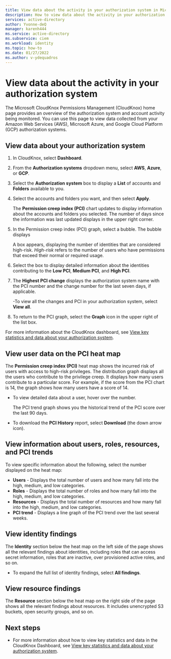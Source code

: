 ```yaml
---
title: View data about the activity in your authorization system in Microsoft CloudKnox Permissions Management
description: How to view data about the activity in your authorization system in the CloudKnox Dashboard in Microsoft CloudKnox Permissions Management.
services: active-directory
author: Yvonne-deQ
manager: karenh444
ms.service: active-directory
ms.subservice: ciem
ms.workload: identity
ms.topic: how-to
ms.date: 01/27/2022
ms.author: v-ydequadros
---
```


<!---Dashboard--->

# View data about the activity in your authorization system

The Microsoft CloudKnox Permissions Management (CloudKnox) home page provides an overview of the authorization system and account activity being monitored. You can use this page to view data collected from your Amazon Web Services (AWS), Microsoft Azure, and Google Cloud Platform (GCP) authorization systems.

## View data about your authorization system

1. In CloudKnox, select **Dashboard**.
1. From the **Authorization systems** dropdown menu, select **AWS**, **Azure**, or **GCP**.
1. Select the **Authorization system** box to display a **List** of accounts and **Folders** available to you. 
1. Select the accounts and folders you want, and then select **Apply**. 

   The **Permission creep index (PCI)** chart updates to display information about the accounts and folders you selected. The number of days since the information was last updated displays in the upper right corner.

1. In the Permission creep index (PCI) graph, select a bubble. The bubble displays

    A box appears, displaying the number of identities that are considered high-risk. *High-risk* refers to the number of users who have permissions that exceed their normal or required usage.

1. Select the box to display detailed information about the identities contributing to the **Low PCI**, **Medium PCI**, and **High PCI**. 

1. The **Highest PCI change** displays the authorization system name with the PCI number and the change number for the last seven days, if applicable.
 
    -To view all the changes and PCI in your authorization system, select **View all**.

1. To return to the PCI graph, select the **Graph** icon in the upper right of the list box. 

For more information about the CloudKnox dashboard, see [View key statistics and data about your authorization system](cloudknox-ui-dashboard.md).

## View user data on the PCI heat map

The **Permission creep index (PCI)** heat map shows the incurred risk of users with access to high-risk privileges. The distribution graph displays all the users who contribute to the privilege creep. It displays how many users contribute to a particular score. For example, if the score from the PCI chart is 14, the graph shows how many users have a score of 14.

- To view detailed data about a user, hover over the number.

    The PCI trend graph shows you the historical trend of the PCI score over the last 90 days. 

- To download the **PCI History** report, select **Download** (the down arrow icon).


## View information about users, roles, resources, and PCI trends

To view specific information about the following, select the number displayed on the heat map:

- **Users** - Displays the total number of users and how many fall into the high, medium, and low categories.
- **Roles** - Displays the total number of roles and how many fall into the high, medium, and low categories.
- **Resources** - Displays the total number of resources and how many fall into the high, medium, and low categories.
- **PCI trend** - Displays a line graph of the PCI trend over the last several weeks.

## View identity findings

The **Identity** section below the heat map on the left side of the page shows all the relevant findings about identities, including roles that can access secret information, roles that are inactive, over provisioned active roles, and so on. 

- To expand the full list of identity findings, select **All findings**.

## View resource findings

The **Resource** section below the heat map on the right side of the page shows all the relevant findings about resources. It includes unencrypted S3 buckets, open security groups, and so on.

## Next steps

- For more information about how to view key statistics and data in the CloudKnox Dashboard, see [View key statistics and data about your authorization system](cloudknox-ui-dashboard.md).